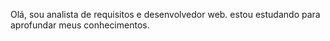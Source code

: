 Olá, sou analista de requisitos e desenvolvedor web. estou estudando para aprofundar meus conhecimentos.
